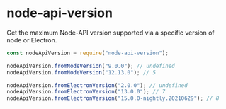 # node-api-version

Get the maximum Node-API version supported via a specific version of node or Electron.

```js
const nodeApiVersion = require("node-api-version");

nodeApiVersion.fromNodeVersion("9.0.0"); // undefined
nodeApiVersion.fromNodeVersion("12.13.0"); // 5

nodeApiVersion.fromElectronVersion("2.0.0"); // undefined
nodeApiVersion.fromElectronVersion("13.0.0"); // 7
nodeApiVersion.fromElectronVersion("15.0.0-nightly.20210629"); // 8
```

